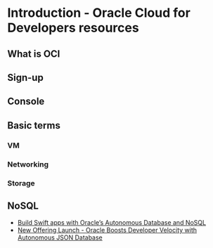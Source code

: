 # Introduction - Oracle Cloud for Developers resources

## What is OCI

## 

## Sign-up



## Console
## Basic terms
### VM
### Networking
### Storage

## NoSQL
- [Build Swift apps with Oracle’s Autonomous Database and NoSQL](https://medium.com/so-much-code/build-swift-apps-with-oracles-autonomous-database-and-nosql-f1dee7e7cec3)
- [New Offering Launch - Oracle Boosts Developer Velocity with Autonomous JSON Database](http://enswmu.blogspot.com/2020/08/new-offering-launch-oracle-boosts.html)
